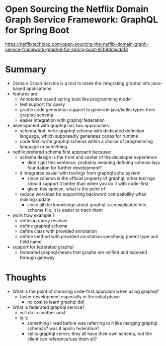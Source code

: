 <!--
{
  "type": "summary",
  "tags": ["grpahql"]
}
-->

# Open Sourcing the Netflix Domain Graph Service Framework: GraphQL for Spring Boot
https://netflixtechblog.com/open-sourcing-the-netflix-domain-graph-service-framework-graphql-for-spring-boot-92b9dcecda18

# Summary
- Domain Grpah Service is a tool to make the integrating graphql into java-based applications.
- features are:
  - Annotation based spring boot like programming model
  - test support for query
  - gradle code generation support to generate java/kotlin types from graphql schema
  - easier integration with graphql federation
- development with graphql has two approaches:
  - schema first: write graphql schema with dedicated definition language, which supposedly generates codes for runtime
  - code first: write graphql schema within a choice of programming language or something
- netflix prefered schema first approach because:
  - schema design is the front and center of the developer experience
    - didn't get this sentence. probably meaning defining schema lays foundation for further development?
  - it integrates easier with toolings from graphql echo system
    - since schema is the official property of graphql, other toolings should support it better than when you do it with code-first
    - given this opinion, what is the point of 
  - reduce workload for supporting backword compatibility when making update
    - since all the knowledge about graphql is consolidated into schema file, it is easier to track them
- work flow example 1:
  - defining query resolver
  - define graphql schema
  - define class with provided annotation
  - define method with provided annotation specifying parent type and field name
- support for federated graphql
  - federated graphql means that graphs are unified and exposed through gateway

# Thoughts
- What is the point of choosing code-first approach when using graphql?
  - faster development especially in the initial phase
    - no cost to learn graphql ddl
- What is federated graphql service?
  - will do in another post.
  - is it:
    - something I read before was referring to it like merging graphql schemas? was it apollo federation?
    - splits graphql server, they all have their own schema, but the client can reference/use them all?
